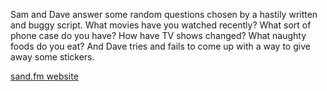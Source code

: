 Sam and Dave answer some random questions chosen by a hastily written and buggy script. What movies have you watched recently? What sort of phone case do you have? How have TV shows changed? What naughty foods do you eat? And Dave tries and fails to come up with a way to give away some stickers.

[sand.fm website](http://sand.fm)
